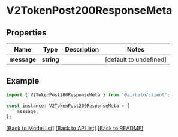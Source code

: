 # V2TokenPost200ResponseMeta


## Properties

Name | Type | Description | Notes
------------ | ------------- | ------------- | -------------
**message** | **string** |  | [default to undefined]

## Example

```typescript
import { V2TokenPost200ResponseMeta } from '@airhalo/client';

const instance: V2TokenPost200ResponseMeta = {
    message,
};
```

[[Back to Model list]](../README.md#documentation-for-models) [[Back to API list]](../README.md#documentation-for-api-endpoints) [[Back to README]](../README.md)
